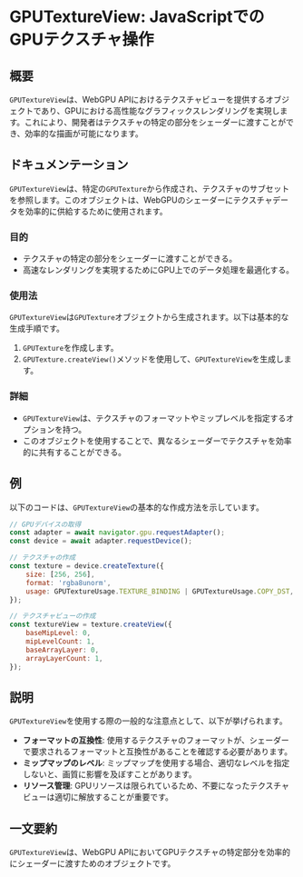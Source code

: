 <!--
Meta Description: # GPUTextureView: JavaScriptでのGPUテクスチャ操作 ## 概要 `GPUTextureView`は、WebGPU APIにおけるテクスチャビューを提供するオブジェクトであり、GPUにおける高性能なグラフィックスレンダリングを実現します。これにより、開発者はテクスチャの特...
Meta Keywords: gputextureview, gputexture, const, webgpu, createview
-->

# GPUTextureView: JavaScriptでのGPUテクスチャ操作

## 概要
`GPUTextureView`は、WebGPU APIにおけるテクスチャビューを提供するオブジェクトであり、GPUにおける高性能なグラフィックスレンダリングを実現します。これにより、開発者はテクスチャの特定の部分をシェーダーに渡すことができ、効率的な描画が可能になります。

## ドキュメンテーション
`GPUTextureView`は、特定の`GPUTexture`から作成され、テクスチャのサブセットを参照します。このオブジェクトは、WebGPUのシェーダーにテクスチャデータを効率的に供給するために使用されます。

### 目的
- テクスチャの特定の部分をシェーダーに渡すことができる。
- 高速なレンダリングを実現するためにGPU上でのデータ処理を最適化する。

### 使用法
`GPUTextureView`は`GPUTexture`オブジェクトから生成されます。以下は基本的な生成手順です。

1. `GPUTexture`を作成します。
2. `GPUTexture.createView()`メソッドを使用して、`GPUTextureView`を生成します。

### 詳細
- `GPUTextureView`は、テクスチャのフォーマットやミップレベルを指定するオプションを持つ。
- このオブジェクトを使用することで、異なるシェーダーでテクスチャを効率的に共有することができる。

## 例
以下のコードは、`GPUTextureView`の基本的な作成方法を示しています。

```javascript
// GPUデバイスの取得
const adapter = await navigator.gpu.requestAdapter();
const device = await adapter.requestDevice();

// テクスチャの作成
const texture = device.createTexture({
    size: [256, 256],
    format: 'rgba8unorm',
    usage: GPUTextureUsage.TEXTURE_BINDING | GPUTextureUsage.COPY_DST,
});

// テクスチャビューの作成
const textureView = texture.createView({
    baseMipLevel: 0,
    mipLevelCount: 1,
    baseArrayLayer: 0,
    arrayLayerCount: 1,
});
```

## 説明
`GPUTextureView`を使用する際の一般的な注意点として、以下が挙げられます。

- **フォーマットの互換性**: 使用するテクスチャのフォーマットが、シェーダーで要求されるフォーマットと互換性があることを確認する必要があります。
- **ミップマップのレベル**: ミップマップを使用する場合、適切なレベルを指定しないと、画質に影響を及ぼすことがあります。
- **リソース管理**: GPUリソースは限られているため、不要になったテクスチャビューは適切に解放することが重要です。

## 一文要約
`GPUTextureView`は、WebGPU APIにおいてGPUテクスチャの特定部分を効率的にシェーダーに渡すためのオブジェクトです。